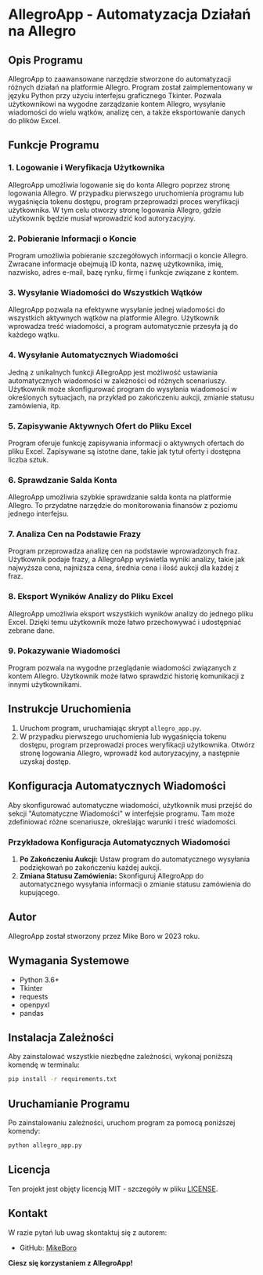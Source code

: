# AllegroApp - Automatyzacja Działań na Allegro

## Opis Programu

AllegroApp to zaawansowane narzędzie stworzone do automatyzacji różnych działań na platformie Allegro. Program został zaimplementowany w języku Python przy użyciu interfejsu graficznego Tkinter. Pozwala użytkownikowi na wygodne zarządzanie kontem Allegro, wysyłanie wiadomości do wielu wątków, analizę cen, a także eksportowanie danych do plików Excel.

## Funkcje Programu

### 1. Logowanie i Weryfikacja Użytkownika

AllegroApp umożliwia logowanie się do konta Allegro poprzez stronę logowania Allegro. W przypadku pierwszego uruchomienia programu lub wygaśnięcia tokenu dostępu, program przeprowadzi proces weryfikacji użytkownika. W tym celu otworzy stronę logowania Allegro, gdzie użytkownik będzie musiał wprowadzić kod autoryzacyjny.

### 2. Pobieranie Informacji o Koncie

Program umożliwia pobieranie szczegółowych informacji o koncie Allegro. Zwracane informacje obejmują ID konta, nazwę użytkownika, imię, nazwisko, adres e-mail, bazę rynku, firmę i funkcje związane z kontem.

### 3. Wysyłanie Wiadomości do Wszystkich Wątków

AllegroApp pozwala na efektywne wysyłanie jednej wiadomości do wszystkich aktywnych wątków na platformie Allegro. Użytkownik wprowadza treść wiadomości, a program automatycznie przesyła ją do każdego wątku.

### 4. Wysyłanie Automatycznych Wiadomości

Jedną z unikalnych funkcji AllegroApp jest możliwość ustawiania automatycznych wiadomości w zależności od różnych scenariuszy. Użytkownik może skonfigurować program do wysyłania wiadomości w określonych sytuacjach, na przykład po zakończeniu aukcji, zmianie statusu zamówienia, itp.

### 5. Zapisywanie Aktywnych Ofert do Pliku Excel

Program oferuje funkcję zapisywania informacji o aktywnych ofertach do pliku Excel. Zapisywane są istotne dane, takie jak tytuł oferty i dostępna liczba sztuk.

### 6. Sprawdzanie Salda Konta

AllegroApp umożliwia szybkie sprawdzanie salda konta na platformie Allegro. To przydatne narzędzie do monitorowania finansów z poziomu jednego interfejsu.

### 7. Analiza Cen na Podstawie Frazy

Program przeprowadza analizę cen na podstawie wprowadzonych fraz. Użytkownik podaje frazy, a AllegroApp wyświetla wyniki analizy, takie jak najwyższa cena, najniższa cena, średnia cena i ilość aukcji dla każdej z fraz.

### 8. Eksport Wyników Analizy do Pliku Excel

AllegroApp umożliwia eksport wszystkich wyników analizy do jednego pliku Excel. Dzięki temu użytkownik może łatwo przechowywać i udostępniać zebrane dane.

### 9. Pokazywanie Wiadomości

Program pozwala na wygodne przeglądanie wiadomości związanych z kontem Allegro. Użytkownik może łatwo sprawdzić historię komunikacji z innymi użytkownikami.

## Instrukcje Uruchomienia

1. Uruchom program, uruchamiając skrypt `allegro_app.py`.
2. W przypadku pierwszego uruchomienia lub wygaśnięcia tokenu dostępu, program przeprowadzi proces weryfikacji użytkownika. Otwórz stronę logowania Allegro, wprowadź kod autoryzacyjny, a następnie uzyskaj dostęp.

## Konfiguracja Automatycznych Wiadomości

Aby skonfigurować automatyczne wiadomości, użytkownik musi przejść do sekcji "Automatyczne Wiadomości" w interfejsie programu. Tam może zdefiniować różne scenariusze, określając warunki i treść wiadomości.

### Przykładowa Konfiguracja Automatycznych Wiadomości

1. **Po Zakończeniu Aukcji:** Ustaw program do automatycznego wysyłania podziękowań po zakończeniu każdej aukcji.
2. **Zmiana Statusu Zamówienia:** Skonfiguruj AllegroApp do automatycznego wysyłania informacji o zmianie statusu zamówienia do kupującego.

## Autor

AllegroApp został stworzony przez Mike Boro w 2023 roku.

## Wymagania Systemowe

- Python 3.6+
- Tkinter
- requests
- openpyxl
- pandas

## Instalacja Zależności

Aby zainstalować wszystkie niezbędne zależności, wykonaj poniższą komendę w terminalu:

```bash
pip install -r requirements.txt
```

## Uruchamianie Programu

Po zainstalowaniu zależności, uruchom program za pomocą poniższej komendy:

```bash
python allegro_app.py
```

## Licencja

Ten projekt jest objęty licencją MIT - szczegóły w pliku [LICENSE](LICENSE).

## Kontakt

W razie pytań lub uwag skontaktuj się z autorem:

- GitHub: [MikeBoro](https://github.com/MikeBoro)

**Ciesz się korzystaniem z AllegroApp!**
